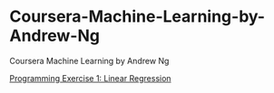 # Coursera-Machine-Learning-by-Andrew-Ng
Coursera Machine Learning by Andrew Ng

[Programming Exercise 1: Linear Regression](https://nbviewer.jupyter.org/github/ChanchalKumarMaji/Coursera-Machine-Learning-by-Andrew-Ng/blob/master/Week%202/Notebook-ex1/Programming%20Exercise%201-%20Linear%20Regression.ipynb)
